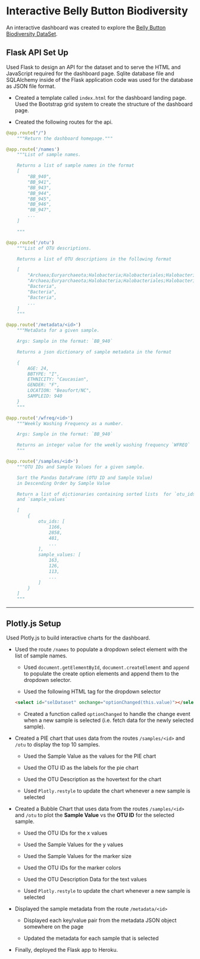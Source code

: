 # Interactive Belly Button Biodiversity


An interactive dashboard was created to explore the [Belly Button Biodiversity DataSet](http://robdunnlab.com/projects/belly-button-biodiversity/).

## Flask API Set Up

Used Flask to design an API for the dataset and to serve the HTML and JavaScript required for the dashboard page. 
Sqlite database file and SQLAlchemy inside of the Flask application code was used for the database as JSON file format. 


* Created a template called `index.html` for the dashboard landing page. Used the Bootstrap grid system to create the structure of the dashboard page.

* Created the following routes for the api. 

```python
@app.route("/")
    """Return the dashboard homepage."""
```
```python
@app.route('/names')
    """List of sample names.

    Returns a list of sample names in the format
    [
        "BB_940",
        "BB_941",
        "BB_943",
        "BB_944",
        "BB_945",
        "BB_946",
        "BB_947",
        ...
    ]

    """
```
```python
@app.route('/otu')
    """List of OTU descriptions.

    Returns a list of OTU descriptions in the following format

    [
        "Archaea;Euryarchaeota;Halobacteria;Halobacteriales;Halobacteriaceae;Halococcus",
        "Archaea;Euryarchaeota;Halobacteria;Halobacteriales;Halobacteriaceae;Halococcus",
        "Bacteria",
        "Bacteria",
        "Bacteria",
        ...
    ]
    """ 
```
```python
@app.route('/metadata/<id>')
    """MetaData for a given sample.

    Args: Sample in the format: `BB_940`

    Returns a json dictionary of sample metadata in the format

    {
        AGE: 24,
        BBTYPE: "I",
        ETHNICITY: "Caucasian",
        GENDER: "F",
        LOCATION: "Beaufort/NC",
        SAMPLEID: 940
    }
    """
```
```python
@app.route('/wfreq/<id>')
    """Weekly Washing Frequency as a number.

    Args: Sample in the format: `BB_940`

    Returns an integer value for the weekly washing frequency `WFREQ`
    """
```
```python
@app.route('/samples/<id>')
    """OTU IDs and Sample Values for a given sample.

    Sort the Pandas DataFrame (OTU ID and Sample Value)
    in Descending Order by Sample Value

    Return a list of dictionaries containing sorted lists  for `otu_ids`
    and `sample_values`

    [
        {
            otu_ids: [
                1166,
                2858,
                481,
                ...
            ],
            sample_values: [
                163,
                126,
                113,
                ...
            ]
        }
    ]
    """
```

--- 

## Plotly.js Setup

Used Plotly.js to build interactive charts for the dashboard.

* Used the route `/names` to populate a dropdown select element with the list of sample names.

  * Used `document.getElementById`, `document.createElement` and `append` to populate the create option elements and append them to the dropdown selector.

  * Used the following HTML tag for the dropdown selector

  ```html
  <select id="selDataset" onchange="optionChanged(this.value)"></select>
  ```
  * Created a function called `optionChanged` to handle the change event when a new sample is selected (i.e. fetch data for the newly selected sample).


* Created a PIE chart that uses data from the routes `/samples/<id>` and `/otu` to display the top 10 samples.

  * Used the Sample Value as the values for the PIE chart

  * Used the OTU ID as the labels for the pie chart

  * Used the OTU Description as the hovertext for the chart

  * Used `Plotly.restyle` to update the chart whenever a new sample is selected



* Created a Bubble Chart that uses data from the routes `/samples/<id>` and `/otu` to plot the __Sample Value__ vs the __OTU ID__ for the selected sample.

  * Used the OTU IDs for the x values

  * Used the Sample Values for the y values

  * Used the Sample Values for the marker size

  * Used the OTU IDs for the marker colors 

  * Used the OTU Description Data for the text values

  * Used `Plotly.restyle` to update the chart whenever a new sample is selected



* Displayed the sample metadata from the route `/metadata/<id>`

  * Displayed each key/value pair from the metadata JSON object somewhere on the page

  * Updated the metadata for each sample that is selected

* Finally, deployed the Flask app to Heroku.

